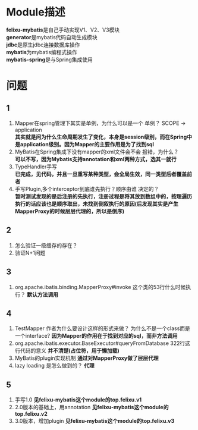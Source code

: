 # Module描述
**felixu-mybatis**是自己手动实现V1、V2、V3模块        
**generator**是mybatis代码自动生成模块       
**jdbc**是原生jdbc连接数据库操作        
**mybatis**为mybatis编程式操作      
**mybatis-spring**是与Spring集成使用
# 问题
## 1
1. Mapper在spring管理下其实是单例，为什么可以是一个
单例？ SCOPE -> application     
**其实就是问为什么生命周期发生了变化，本身是session级别，而在Spring中是application级别。因为Mapper的主要作用是为了找到sql**
2. MyBatis在Spring集成下没有mapper的xml文件会不会
报错，为什么？      
**可以不写，因为Mybatis支持annotation和xml两种方式，选其一就行**
3. TypeHandler手写      
**已完成，见代码，并且一旦重写某种类型，会全局生效，同一类型后者覆盖前者**
4. 手写Plugin,多个interceptor到底谁先执行？顺序由谁
决定的？      
**暂时测试发现的是后注册的先执行，注册过程是将其放到数组中的，按理遍历执行的话应该也是顺序取出，未找到倒叙执行的原因(后发现其实是产生MapperProxy的时候层层代理的，所以是倒序)**

## 2
1. 怎么验证一级缓存的存在？
2. 验证N+1问题

## 3
1. org.apache.ibatis.binding.MapperProxy#invoke 这个类的53行什么时候执行？
**默认方法调用**

## 4
1. TestMapper 作者为什么要设计这样的形式来做？
为什么不是一个class而是一个interface?
**因为Mapper的作用在于找到对应的sql，而非方法调用**
2. org.apache.ibatis.executor.BaseExecutor#queryFromDatabase 322行这行代码的意义
**并不清楚(占位符，用于懒加载)**
3. MyBatis的plugin实现机制
**通过对MapperProxy做了层层代理**
4. lazy loading 是怎么做到的？
**代理**
## 5       
1. 手写1.0
**见felixu-mybatis这个module的top.felixu.v1**
2. 2.0版本的基础上，用annotation
**见felixu-mybatis这个module的top.felixu.v2**
3. 3.0版本，增加plugin
**见felixu-mybatis这个module的top.felixu.v3**